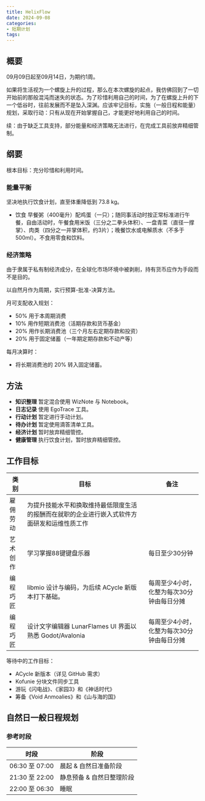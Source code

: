 ```yaml
---
title: HelixFlow
date: 2024-09-08
categories:
- 短期计划
tags:
---
```


## 概要

09月09日起至09月14日，为期约1周。

如果将生活视为一个螺旋上升的过程，那么在本次螺旋的起点，我仿佛回到了一切开始前的那般混沌而迷失的状态。为了珍惜利用自己的时间，为了在螺旋上升的下一个低谷时，往前发展而不是坠入深渊。应该牢记目标，实施（一般日程和能量）规划，采取行动：只有从现在开始掌握自己，才能更好地利用自己的时间。

续：由于缺乏工具支持，部分能量和经济策略无法进行，在完成工具前放弃精细管制。

## 纲要

根本目标：充分珍惜和利用时间。

### 能量平衡

坚决地执行饮食计划，直至体重降低到 73.8 kg。

- 饮食 早餐粥（400毫升）配鸡蛋（一只）；随同事活动时按正常标准进行午餐，自由活动时，午餐食用米饭（三分之二拳头体积）、一盘青菜（直径一撑掌）、肉类（四分之一并掌体积，约3片）；晚餐饮水或电解质水（不多于 500ml）。不食用零食和饮料。

### 经济策略

由于隶属于私有制经济成分，在全球化市场环境中被剥削，持有货币应作为手段而不是目的。

以自然月作为周期，实行预算-批准-决算方法。

月可支配收入规划：

- 50% 用于本周期消费
- 10% 用作短期消费池（活期存款和货币基金）
- 20% 用作长期消费池（三个月左右定期存款和投资）
- 20% 用于固定储蓄（一年期定期存款和不动产等）

每月决算时：

- 将长期消费池的 20% 转入固定储蓄。

## 方法

- **知识整理** 暂定混合使用 WizNote 与 Notebook。
- **日志记录** 使用 EgoTrace 工具。
- **行动计划** 暂定进行手动计划。
- **待办计划** 暂定使用滴答清单工具。
- **经济计划** 暂时放弃精细管控。
- **健康管理** 执行饮食计划，暂时放弃精细管控。

## 工作目标

| 类别 | 目标 | 备注 |
| --- | --- | --- |
| 雇佣劳动 | 为提升技能水平和换取维持最低限度生活的报酬而在就职的企业进行嵌入式软件方面研发和运维性质工作 | |
| 艺术创作 | 学习掌握88键键盘乐器 | 每日至少30分钟 |
| 编程巧匠 | libmio 设计与编码，为后续 ACycle 新版本打下基础。 | 每周至少4小时，化整为每次30分钟由每日分摊 |
| 编程巧匠 | 设计文字编辑器 LunarFlames UI 界面以熟悉 Godot/Avalonia | 每周至少4小时，化整为每次30分钟由每日分摊 |

等待中的工作目标：

- ACycle 新版本（详见 GitHub 需求）
- Kofunie 分块文件同步工具
- 游玩《闪电战》、《家园3》和《神话时代》
- 筹备《Void Anmoalies》和《山与海的国》

## 自然日一般日程规划

### 参考时段

| 时段 | 阶段 |
| --- | --- |
| 06:30 至 07:00 | 晨起 & 自然日准备阶段 |
| 21:30 至 22:00 | 静息预备 & 自然日整理阶段 |
| 22:00 至 06:30 | 睡眠 |
